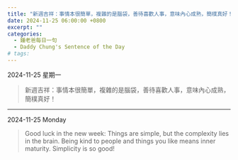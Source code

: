 ```yaml
---
title: "新週吉祥：事情本很簡單，複雜的是腦袋，善待喜歡人事，意味內心成熟，簡樸真好！ <br> Good luck in the new week: Things are simple, but the complexity lies in the brain. Being kind to people and things you like means inner maturity. Simplicity is so good!"
date: 2024-11-25 06:00:00 +0800
excerpt: ""
categories:
  - 鍾老爸每日一句
  - Daddy Chung's Sentence of the Day
# tags:
---
```


2024-11-25 星期一

> 新週吉祥：事情本很簡單，複雜的是腦袋，善待喜歡人事，意味內心成熟，簡樸真好！

---

2024-11-25 Monday

> Good luck in the new week: Things are simple, but the complexity lies in the brain. Being kind to people and things you like means inner maturity. Simplicity is so good!
